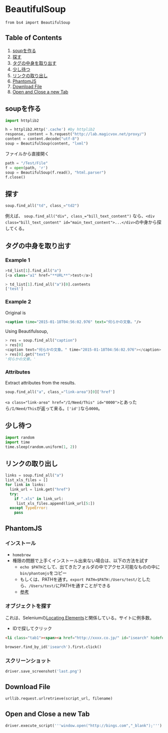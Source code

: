 # BeautifulSoup
`from bs4 import BeautifulSoup`

## Table of Contents
1. [soupを作る](#soupを作る)
2. [探す](#探す)
3. [タグの中身を取り出す](#タグの中身を取り出す)
4. [少し待つ](#少し待つ)
5. [リンクの取り出し](#リンクの取り出し)
6. [PhantomJS](#phantomjs)
7. [Download File](#download-file)
8. [Open and Close a new Tab](#open-and-close-a-new-tab)


## soupを作る
```python
import httplib2

h = httplib2.Http('.cache') #by httplib2
response, content = h.request("http://lab.magicvox.net/proxy/")
content = content.decode("utf-8")
soup = BeautifulSoup(content, "lxml")
```
ファイルから直接開く
```python
path = "/Test/File"
f = open(path, 'r')
soup = BeautifulSoup(f.read(), "html.parser")
f.close()
```

## 探す
```python
soup.find_all("td", class_="td2")
```
例えば、
`soup.find_all("div", class_="bill_text_content")`
なら、`<div class="bill_text_content" id="main_text_content">...</div>`の中身から探してくる。

## タグの中身を取り出す

### Example 1
```python
>td_list[1].find_all("a")
[<a class="a1" href="**URL**">test</a>]

> td_list[1].find_all("a")[0].contents
['test']
```

 
### Example 2
Original is
```xml
<caption time="2015-01-18T04:56:02.976" text="何らかの文章。"/>
```
Using Beautifulsoup,
```python
> res = soup.find_all("caption")
> res[0]
<caption text="何らかの文章。" time="2015-01-18T04:56:02.976"></caption>
> res[0].get("text")
'何らかの文章。'
```

### Attributes
Extract attributes from the results.
```python
soup.find_all("a", class_="link-area")[0]['href']
```
`<a class="link-area" href="/I/Need/This" id="0000">`とあったら`/I/Need/This`が返って来る。`['id']`なら`0000`。

## 少し待つ
```python
import random
import time
time.sleep(random.uniform(1, 2))
```

## リンクの取り出し
```python
links = soup.find_all("a")
list_xls_files = []
for link in links:
  link_url = link.get("href")
  try:
    if ".xls" in link_url:
     list_xls_files.append(link_url[5:])
  except TypeError:
    pass
```

## PhantomJS
### インストール
* `homebrew`
* 権限の問題で上手くインストール出来ない場合は、以下の方法を試す
  * `echo $PATH`として、出てきたフォルダの中でアクセス可能なものの中に`bin/phantomjs`をコピー
  * もしくは、PATHを通す。`export PATH=$PATH:/Users/test/`としたら、`/Users/test/`にPATHを通すことができる
  * [参考](http://qiita.com/nbkn/items/01a11392921119fa0153)

### オブジェクトを探す
これは、Seleniumの[Locating Elements](http://selenium-python.readthedocs.io/locating-elements.html)と関係している。サイトに例多数。
* IDで探してクリック
```html
<li class="tab1"><span><a href="http://xxxx.co.jp/" id="isearch" hidefocus="true">画像</a></span></li>
```
```python
browser.find_by_id('isearch').first.click()
```

### スクリーンショット
```python
driver.save_screenshot('last.png')
```

## Download File
```python
urllib.request.urlretrieve(script_url, filename)
```

## Open and Close a new Tab
```py
driver.execute_script('''window.open("http://bings.com","_blank");''')
```
